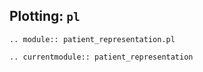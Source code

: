 ## Plotting: `pl`

```{eval-rst}
.. module:: patient_representation.pl
```

```{eval-rst}
.. currentmodule:: patient_representation
```
